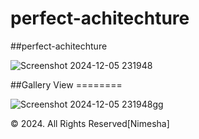 # perfect-achitechture
##perfect-achitechture 

![Screenshot 2024-12-05 231948](https://github.com/user-attachments/assets/412b6457-7d27-4c85-9653-b4f7662d01df)

##Gallery View ========

![Screenshot 2024-12-05 231948gg](https://github.com/user-attachments/assets/7d4b3e7c-93b2-4c2b-9ae8-cfcba70225b9)

© 2024. All Rights Reserved[Nimesha]
